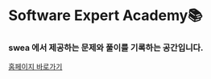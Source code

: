 # Software Expert Academy📚

### swea 에서 제공하는 문제와 풀이를 기록하는 공간입니다.

[홈페이지 바로가기](https://swexpertacademy.com/main/main.do)

